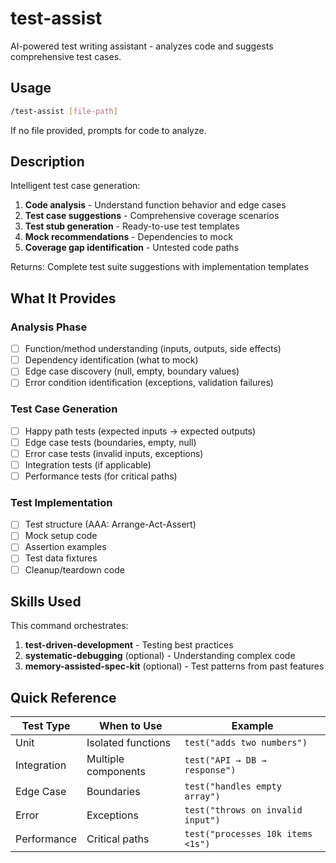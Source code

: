 # test-assist

AI-powered test writing assistant - analyzes code and suggests comprehensive test cases.

## Usage

```bash
/test-assist [file-path]
```

If no file provided, prompts for code to analyze.

## Description

Intelligent test case generation:
1. **Code analysis** - Understand function behavior and edge cases
2. **Test case suggestions** - Comprehensive coverage scenarios
3. **Test stub generation** - Ready-to-use test templates
4. **Mock recommendations** - Dependencies to mock
5. **Coverage gap identification** - Untested code paths

Returns: Complete test suite suggestions with implementation templates

## What It Provides

### Analysis Phase
- [ ] Function/method understanding (inputs, outputs, side effects)
- [ ] Dependency identification (what to mock)
- [ ] Edge case discovery (null, empty, boundary values)
- [ ] Error condition identification (exceptions, validation failures)

### Test Case Generation
- [ ] Happy path tests (expected inputs → expected outputs)
- [ ] Edge case tests (boundaries, empty, null)
- [ ] Error case tests (invalid inputs, exceptions)
- [ ] Integration tests (if applicable)
- [ ] Performance tests (for critical paths)

### Test Implementation
- [ ] Test structure (AAA: Arrange-Act-Assert)
- [ ] Mock setup code
- [ ] Assertion examples
- [ ] Test data fixtures
- [ ] Cleanup/teardown code

## Skills Used

This command orchestrates:
1. **test-driven-development** - Testing best practices
2. **systematic-debugging** (optional) - Understanding complex code
3. **memory-assisted-spec-kit** (optional) - Test patterns from past features

## Quick Reference

| Test Type | When to Use | Example |
|-----------|-------------|---------|
| Unit | Isolated functions | `test("adds two numbers")` |
| Integration | Multiple components | `test("API → DB → response")` |
| Edge Case | Boundaries | `test("handles empty array")` |
| Error | Exceptions | `test("throws on invalid input")` |
| Performance | Critical paths | `test("processes 10k items <1s")` |
